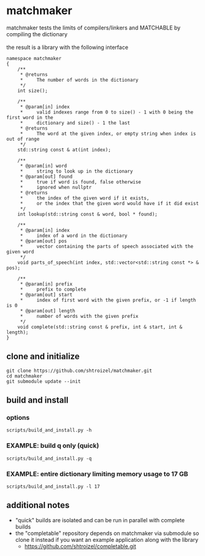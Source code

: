 # matchmaker
matchmaker tests the limits of compilers/linkers and MATCHABLE by compiling the dictionary<br/><br/>
the result is a library with the following interface<br>
```
namespace matchmaker
{
    /**
     * @returns
     *     The number of words in the dictionary
     */
    int size();

    /**
     * @param[in] index
     *     valid indexes range from 0 to size() - 1 with 0 being the first word in the
     *     dictionary and size() - 1 the last
     * @returns
     *     The word at the given index, or empty string when index is out of range
     */
    std::string const & at(int index);

    /**
     * @param[in] word
     *     string to look up in the dictionary
     * @param[out] found
     *     true if word is found, false otherwise
     *     ignored when nullptr
     * @returns
     *     the index of the given word if it exists,
     *     or the index that the given word would have if it did exist
     */
    int lookup(std::string const & word, bool * found);

    /**
     * @param[in] index
     *     index of a word in the dictionary
     * @param[out] pos
     *     vector containing the parts of speech associated with the given word
     */
    void parts_of_speech(int index, std::vector<std::string const *> & pos);

    /**
     * @param[in] prefix
     *     prefix to complete
     * @param[out] start
     *     index of first word with the given prefix, or -1 if length is 0
     * @param[out] length
     *     number of words with the given prefix
     */
    void complete(std::string const & prefix, int & start, int & length);
}
```


## clone and initialize
```
git clone https://github.com/shtroizel/matchmaker.git
cd matchmaker
git submodule update --init
```

## build and install
### options
```
scripts/build_and_install.py -h
```

### EXAMPLE: build q only (quick)
```
scripts/build_and_install.py -q
```

### EXAMPLE: entire dictionary limiting memory usage to 17 GB
```
scripts/build_and_install.py -l 17
```

## additional notes
* "quick" builds are isolated and can be run in parallel with complete builds
* the "completable" repository depends on matchmaker via submodule so clone it instead if you want
  an example application along with the library
  - https://github.com/shtroizel/completable.git

